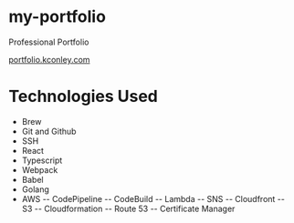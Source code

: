 # my-portfolio
Professional Portfolio

[portfolio.kconley.com](portfolio.kconley.com)


# Technologies Used

- Brew
- Git and Github
- SSH
- React
- Typescript
- Webpack
- Babel
- Golang
- AWS
-- CodePipeline
-- CodeBuild
-- Lambda
-- SNS
-- Cloudfront
-- S3
-- Cloudformation
-- Route 53
-- Certificate Manager